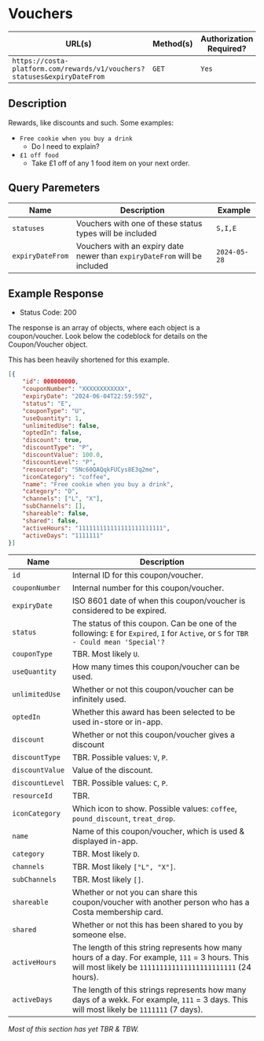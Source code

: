 # Vouchers
| URL(s) | Method(s) | Authorization Required? |
| ------ | --------- | ----------------------- |
| `https://costa-platform.com/rewards/v1/vouchers?statuses&expiryDateFrom` | `GET` | `Yes` |

## Description
Rewards, like discounts and such. Some examples:
- `Free cookie when you buy a drink`
  - Do I need to explain?
- `£1 off food`
  - Take £1 off of any 1 food item on your next order.

## Query Paremeters
| Name | Description | Example |
| ---- | ----------- | ------- |
| `statuses` | Vouchers with one of these status types will be included | `S,I,E` |
| `expiryDateFrom` | Vouchers with an expiry date newer than `expiryDateFrom` will be included | `2024-05-28` |

## Example Response
- Status Code: 200

The response is an array of objects, where each object is a coupon/voucher. Look below the codeblock for details on the Coupon/Voucher object.

This has been heavily shortened for this example.
```json
[{
	"id": 000000000,
	"couponNumber": "XXXXXXXXXXXX",
	"expiryDate": "2024-06-04T22:59:59Z",
	"status": "E",
	"couponType": "U",
	"useQuantity": 1,
	"unlimitedUse": false,
	"optedIn": false,
	"discount": true,
	"discountType": "P",
	"discountValue": 100.0,
	"discountLevel": "P",
	"resourceId": "5Nc60QAQqkFUCys8E3q2me",
	"iconCategory": "coffee",
	"name": "Free cookie when you buy a drink",
	"category": "D",
	"channels": ["L", "X"],
	"subChannels": [],
	"shareable": false,
	"shared": false,
	"activeHours": "111111111111111111111111",
	"activeDays": "1111111"
}]
```
| Name | Description |
| ---- | ----------- |
| `id` | Internal ID for this coupon/voucher. |
| `couponNumber` | Internal number for this coupon/voucher. |
| `expiryDate` | ISO 8601 date of when this coupon/voucher is considered to be expired. |
| `status` | The status of this coupon. Can be one of the following: `E` for `Expired`, `I` for `Active`, or `S` for `TBR - Could mean 'Special'?` |
| `couponType` | TBR. Most likely `U`. |
| `useQuantity` | How many times this coupon/voucher can be used. |
| `unlimitedUse` | Whether or not this coupon/voucher can be infinitely used. |
| `optedIn` | Whether this award has been selected to be used in-store or in-app. |
| `discount` | Whether or not this coupon/voucher gives a discount |
| `discountType` | TBR. Possible values: `V`, `P`. |
| `discountValue` | Value of the discount. |
| `discountLevel` | TBR. Possible values: `C`, `P`. |
| `resourceId` | TBR. |
| `iconCategory` | Which icon to show. Possible values: `coffee`, `pound_discount`, `treat_drop`. |
| `name` | Name of this coupon/voucher, which is used & displayed in-app. |
| `category` | TBR. Most likely `D`. |
| `channels` | TBR. Most likely `["L", "X"]`. |
| `subChannels` | TBR. Most likely `[]`. |
| `shareable` | Whether or not you can share this coupon/voucher with another person who has a Costa membership card. |
| `shared` | Whether or not this has been shared to you by someone else. |
| `activeHours` | The length of this string represents how many hours of a day. For example, `111` = 3 hours. This will most likely be `111111111111111111111111` (24 hours). |
| `activeDays` | The length of this strings represents how many days of a wekk. For example, `111` = 3 days. This will most likely be `1111111` (7 days). |

*Most of this section has yet TBR & TBW.*